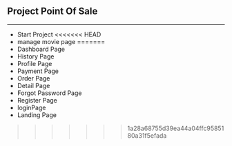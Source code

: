 ## Project Point Of Sale

---

- Start Project
<<<<<<< HEAD
- manage movie page
=======
- Dashboard Page
- History Page
- Profile Page
- Payment Page
- Order Page
- Detail Page
- Forgot Password Page
- Register Page
- loginPage
- Landing Page
>>>>>>> 1a28a68755d39ea44a04ffc9585180a31f5efada
